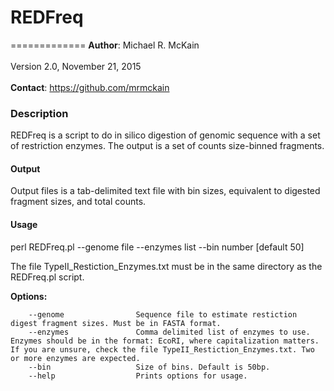# REDFreq
=============
<b>Author</b>: Michael R. McKain<br>
</br>
Version 2.0, November 21, 2015
<br></br>
<b>Contact</b>: https://github.com/mrmckain
<h3>Description</h3>

REDFreq is a script to do in silico digestion of genomic sequence with a set of restriction enzymes. The output is a set of counts size-binned fragments.

<h4>Output</h4>

Output files is a tab-delimited text file with bin sizes, equivalent to digested fragment sizes, and total counts.

<h4>Usage</h4>

perl REDFreq.pl --genome file --enzymes list --bin number [default 50]

The file TypeII_Restiction_Enzymes.txt must be in the same directory as the REDFreq.pl script.

<b>Options:</b>

		--genome				Sequence file to estimate restiction digest fragment sizes. Must be in FASTA format.
		--enzymes               Comma delimited list of enzymes to use.  Enzymes should be in the format: EcoRI, where capitalization matters. If you are unsure, check the file TypeII_Restiction_Enzymes.txt. Two or more enzymes are expected.
		--bin                   Size of bins. Default is 50bp.
		--help                  Prints options for usage.
       

